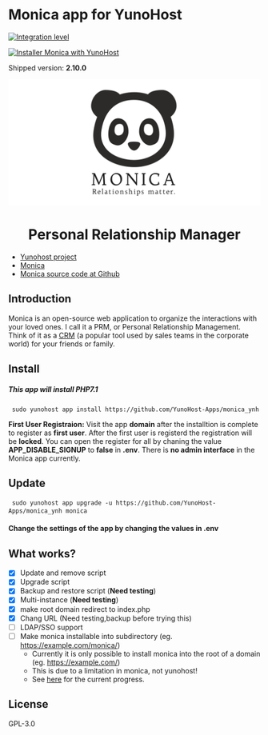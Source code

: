 
# Monica app for YunoHost
[![Integration level](https://dash.yunohost.org/integration/monica.svg)](https://ci-apps.yunohost.org/jenkins/job/monica%20%28Community%29/lastBuild/consoleFull)

[![Installer Monica with YunoHost](https://install-app.yunohost.org/install-with-yunohost.png)](https://install-app.yunohost.org/?app=monica)

Shipped version: **2.10.0**
<p align="center"><img src="37693034-5783b3d6-2c93-11e8-80ea-bd78438dcd51.png"></p>
<h1 align="center">Personal Relationship Manager</h1>


- [Yunohost project](https://yunohost.org)
- [Monica](https://monicahq.com/)
- [Monica source code at Github](https://github.com/monicahq/monica)

## Introduction

Monica is an open-source web application to organize the interactions with your loved ones. I call it a PRM, or Personal Relationship Management. Think of it as a [CRM](https://en.wikipedia.org/wiki/Customer_relationship_management) (a popular tool used by sales teams in the corporate world) for your friends or family.

## Install
##### This app will install PHP7.1 
```
 sudo yunohost app install https://github.com/YunoHost-Apps/monica_ynh
```
**First User Registraion:** Visit the app **domain** after the installtion is complete to register as **first user**. After the first user is registerd the registration will be **locked**. You can open the register for all by chaning the value **APP_DISABLE_SIGNUP** to **false** in **.env**. There is **no admin interface** in the Monica app currently.

## Update
```
 sudo yunohost app upgrade -u https://github.com/YunoHost-Apps/monica_ynh monica
```
#### Change the settings of the app by changing the values in .env

## What works?
* [X] Update and remove script
* [X] Upgrade script
* [X] Backup and restore script (**Need testing**)
* [X] Multi-instance (**Need testing**)
* [x] make root domain redirect to index.php
* [x] Chang URL (Need testing,backup before trying this)
* [ ] LDAP/SSO support
* [ ] Make monica installable into subdirectory (eg. https://example.com/monica/)
  * Currently it is only possible to install monica into the root of a domain (eg. https://example.com/)
  * This is due to a limitation in monica, not yunohost!
  * See [here](https://github.com/monicahq/monica/issues/139) for the current progress.

## License

GPL-3.0
